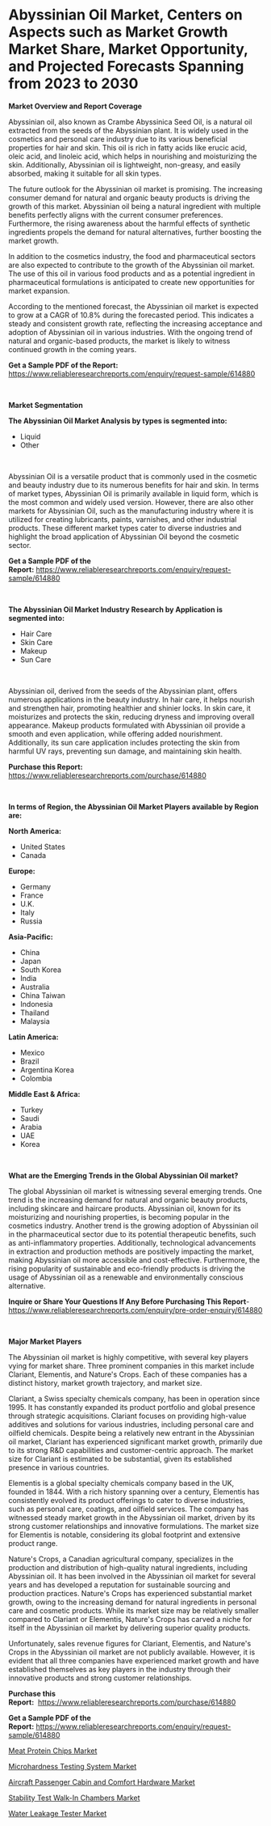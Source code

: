 <p><h1>Abyssinian Oil Market, Centers on Aspects such as Market Growth Market Share, Market Opportunity, and Projected Forecasts Spanning from 2023 to 2030</h1></p><p><strong>Market Overview and Report Coverage</strong></p>
<p><p>Abyssinian oil, also known as Crambe Abyssinica Seed Oil, is a natural oil extracted from the seeds of the Abyssinian plant. It is widely used in the cosmetics and personal care industry due to its various beneficial properties for hair and skin. This oil is rich in fatty acids like erucic acid, oleic acid, and linoleic acid, which helps in nourishing and moisturizing the skin. Additionally, Abyssinian oil is lightweight, non-greasy, and easily absorbed, making it suitable for all skin types.</p><p>The future outlook for the Abyssinian oil market is promising. The increasing consumer demand for natural and organic beauty products is driving the growth of this market. Abyssinian oil being a natural ingredient with multiple benefits perfectly aligns with the current consumer preferences. Furthermore, the rising awareness about the harmful effects of synthetic ingredients propels the demand for natural alternatives, further boosting the market growth.</p><p>In addition to the cosmetics industry, the food and pharmaceutical sectors are also expected to contribute to the growth of the Abyssinian oil market. The use of this oil in various food products and as a potential ingredient in pharmaceutical formulations is anticipated to create new opportunities for market expansion.</p><p>According to the mentioned forecast, the Abyssinian oil market is expected to grow at a CAGR of 10.8% during the forecasted period. This indicates a steady and consistent growth rate, reflecting the increasing acceptance and adoption of Abyssinian oil in various industries. With the ongoing trend of natural and organic-based products, the market is likely to witness continued growth in the coming years.</p></p>
<p><strong>Get a Sample PDF of the Report:</strong> <a href="https://www.reliableresearchreports.com/enquiry/request-sample/614880">https://www.reliableresearchreports.com/enquiry/request-sample/614880</a></p>
<p>&nbsp;</p>
<p><strong>Market Segmentation</strong></p>
<p><strong>The Abyssinian Oil Market Analysis by types is segmented into:</strong></p>
<p><ul><li>Liquid</li><li>Other</li></ul></p>
<p>&nbsp;</p>
<p><p>Abyssinian Oil is a versatile product that is commonly used in the cosmetic and beauty industry due to its numerous benefits for hair and skin. In terms of market types, Abyssinian Oil is primarily available in liquid form, which is the most common and widely used version. However, there are also other markets for Abyssinian Oil, such as the manufacturing industry where it is utilized for creating lubricants, paints, varnishes, and other industrial products. These different market types cater to diverse industries and highlight the broad application of Abyssinian Oil beyond the cosmetic sector.</p></p>
<p><strong>Get a Sample PDF of the Report:</strong>&nbsp;<a href="https://www.reliableresearchreports.com/enquiry/request-sample/614880">https://www.reliableresearchreports.com/enquiry/request-sample/614880</a></p>
<p>&nbsp;</p>
<p><strong>The Abyssinian Oil Market Industry Research by Application is segmented into:</strong></p>
<p><ul><li>Hair Care</li><li>Skin Care</li><li>Makeup</li><li>Sun Care</li></ul></p>
<p>&nbsp;</p>
<p><p>Abyssinian oil, derived from the seeds of the Abyssinian plant, offers numerous applications in the beauty industry. In hair care, it helps nourish and strengthen hair, promoting healthier and shinier locks. In skin care, it moisturizes and protects the skin, reducing dryness and improving overall appearance. Makeup products formulated with Abyssinian oil provide a smooth and even application, while offering added nourishment. Additionally, its sun care application includes protecting the skin from harmful UV rays, preventing sun damage, and maintaining skin health.</p></p>
<p><strong>Purchase this Report:</strong>&nbsp; <a href="https://www.reliableresearchreports.com/purchase/614880">https://www.reliableresearchreports.com/purchase/614880</a></p>
<p>&nbsp;</p>
<p><strong>In terms of Region, the Abyssinian Oil Market Players available by Region are:</strong></p>
<p>
    <p> <strong> North America: </strong>
        <ul>
            <li>United States</li>
            <li>Canada</li>
        </ul>
        </p> 
    <p> <strong> Europe: </strong>
        <ul>
            <li>Germany</li>
            <li>France</li>
            <li>U.K.</li>
            <li>Italy</li>
            <li>Russia</li>
        </ul>
        </p> 
    <p> <strong> Asia-Pacific: </strong>
        <ul>
            <li>China</li>
            <li>Japan</li>
            <li>South Korea</li>
            <li>India</li>
            <li>Australia</li>
            <li>China Taiwan</li>
            <li>Indonesia</li>
            <li>Thailand</li>
            <li>Malaysia</li>
        </ul>
        </p> 
    <p> <strong> Latin America: </strong>
        <ul>
            <li>Mexico</li>
            <li>Brazil</li>
            <li>Argentina Korea</li>
            <li>Colombia</li>
        </ul>
        </p> 
    <p> <strong> Middle East & Africa: </strong>
        <ul>
            <li>Turkey</li>
            <li>Saudi</li>
            <li>Arabia</li>
            <li>UAE</li>
            <li>Korea</li>
        </ul>
    </p>
    </p>
<p>&nbsp;</p>
<p><strong>What are the Emerging Trends in the Global Abyssinian Oil market?</strong></p>
<p><p>The global Abyssinian oil market is witnessing several emerging trends. One trend is the increasing demand for natural and organic beauty products, including skincare and haircare products. Abyssinian oil, known for its moisturizing and nourishing properties, is becoming popular in the cosmetics industry. Another trend is the growing adoption of Abyssinian oil in the pharmaceutical sector due to its potential therapeutic benefits, such as anti-inflammatory properties. Additionally, technological advancements in extraction and production methods are positively impacting the market, making Abyssinian oil more accessible and cost-effective. Furthermore, the rising popularity of sustainable and eco-friendly products is driving the usage of Abyssinian oil as a renewable and environmentally conscious alternative.</p></p>
<p><strong>Inquire or Share Your Questions If Any Before Purchasing This Report</strong>- <a href="https://www.reliableresearchreports.com/enquiry/pre-order-enquiry/614880">https://www.reliableresearchreports.com/enquiry/pre-order-enquiry/614880</a></p>
<p>&nbsp;</p>
<p><strong>Major Market Players</strong></p>
<p><p>The Abyssinian oil market is highly competitive, with several key players vying for market share. Three prominent companies in this market include Clariant, Elementis, and Nature's Crops. Each of these companies has a distinct history, market growth trajectory, and market size.</p><p>Clariant, a Swiss specialty chemicals company, has been in operation since 1995. It has constantly expanded its product portfolio and global presence through strategic acquisitions. Clariant focuses on providing high-value additives and solutions for various industries, including personal care and oilfield chemicals. Despite being a relatively new entrant in the Abyssinian oil market, Clariant has experienced significant market growth, primarily due to its strong R&D capabilities and customer-centric approach. The market size for Clariant is estimated to be substantial, given its established presence in various countries.</p><p>Elementis is a global specialty chemicals company based in the UK, founded in 1844. With a rich history spanning over a century, Elementis has consistently evolved its product offerings to cater to diverse industries, such as personal care, coatings, and oilfield services. The company has witnessed steady market growth in the Abyssinian oil market, driven by its strong customer relationships and innovative formulations. The market size for Elementis is notable, considering its global footprint and extensive product range.</p><p>Nature's Crops, a Canadian agricultural company, specializes in the production and distribution of high-quality natural ingredients, including Abyssinian oil. It has been involved in the Abyssinian oil market for several years and has developed a reputation for sustainable sourcing and production practices. Nature's Crops has experienced substantial market growth, owing to the increasing demand for natural ingredients in personal care and cosmetic products. While its market size may be relatively smaller compared to Clariant or Elementis, Nature's Crops has carved a niche for itself in the Abyssinian oil market by delivering superior quality products.</p><p>Unfortunately, sales revenue figures for Clariant, Elementis, and Nature's Crops in the Abyssinian oil market are not publicly available. However, it is evident that all three companies have experienced market growth and have established themselves as key players in the industry through their innovative products and strong customer relationships.</p></p>
<p><strong>Purchase this Report:</strong>&nbsp;&nbsp;<a href="https://www.reliableresearchreports.com/purchase/614880">https://www.reliableresearchreports.com/purchase/614880</a></p>
<p></p>
<p><strong>Get a Sample PDF of the Report:</strong>&nbsp;<a href="https://www.reliableresearchreports.com/enquiry/request-sample/614880">https://www.reliableresearchreports.com/enquiry/request-sample/614880</a></p>
<p><p><a href="https://www.linkedin.com/pulse/meat-protein-chips-market-size-growth-forecast-from-2023-2030/">Meat Protein Chips Market</a></p><p><a href="https://medium.com/@pair.holy.proof/microhardness-testing-system-market-size-growth-forecast-2023-2030-d525ff65733b">Microhardness Testing System Market</a></p><p><a href="https://www.linkedin.com/pulse/aircraft-passenger-cabin-comfort-hardware-market-size-2023-/">Aircraft Passenger Cabin and Comfort Hardware Market</a></p><p><a href="https://www.linkedin.com/pulse/stability-test-walk-in-chambers-market-share-amp-new-trends-analysis/">Stability Test Walk-In Chambers Market</a></p><p><a href="https://medium.com/@lap.snake.again/water-leakage-tester-market-size-growth-forecast-2023-2030-c2b7092d06d7">Water Leakage Tester Market</a></p></p>